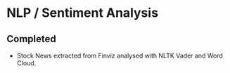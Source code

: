 # NLP / Sentiment Analysis
## Completed
* Stock News extracted from Finviz analysed with NLTK Vader and Word Cloud.